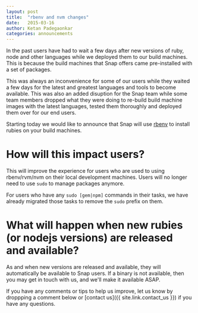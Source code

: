 ```yaml
---
layout: post
title:  "rbenv and nvm changes"
date:   2015-03-16
author: Ketan Padegaonkar
categories: announcements
---
```


In the past users have had to wait a few days after new versions of ruby, node and other languages while we deployed them to our build machines. This is because the build machines that Snap offers came pre-installed with a set of packages.

This was always an inconvenience for some of our users while they waited a few days for the latest and greatest languages and tools to become available. This was also an added disuption for the Snap team while some team members dropped what they were doing to re-build build machine images with the latest languages, tested them thoroughly and deployed them over for our end users.

Starting today we would like to announce that Snap will use [rbenv](https://github.com/sstephenson/rbenv) to install rubies on your build machines.

# How will this impact users?

This will improve the experience for users who are used to using rbenv/rvm/nvm on their local development machines. Users will no longer need to use `sudo` to manage packages anymore.

For users who have any `sudo [gem|npm]` commands in their tasks, we have already migrated those tasks to remove the `sudo` prefix on them.

# What will happen when new rubies (or nodejs versions) are released and available?

As and when new versions are released and available, they will automatically be available to Snap users. If a binary is not available, then you may get in touch with us, and we'll make it available ASAP.

If you have any comments or tips to help us improve, let us know by droppping a comment below or [contact us]({{ site.link.contact_us }}) if you have any questions.
